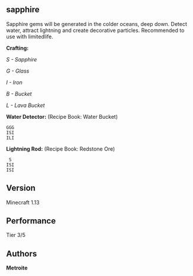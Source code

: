 ## sapphire

Sapphire gems will be generated in the colder oceans, deep down. Detect water, attract lightning and create decorative particles.
Recommended to use with limitedlife.

**Crafting:**

*S - Sapphire*

*G - Glass*

*I - Iron*

*B - Bucket*

*L - Lava Bucket*

**Water Detector:** (Recipe Book: Water Bucket)
```
GGG
ISI
ILI
```

**Lightning Rod:** (Recipe Book: Redstone Ore)
```
 S
ISI
ISI
```

## Version

Minecraft 1.13

## Performance

Tier 3/5

## Authors

**Metroite**
